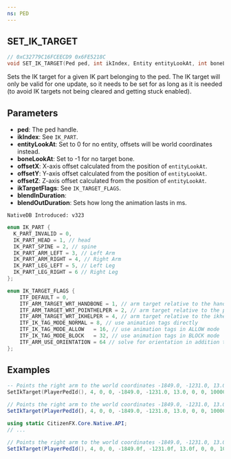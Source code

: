 ```yaml
---
ns: PED
---
```

## SET_IK_TARGET

```c
// 0xC32779C16FCEECD9 0x6FE5218C
void SET_IK_TARGET(Ped ped, int ikIndex, Entity entityLookAt, int boneLookAt, float offsetX, float offsetY, float offsetZ, int ikTargetFlags, int blendInDuration, int blendOutDuration);
```

Sets the IK target for a given IK part belonging to the ped. The IK target will only be valid for one update, so it needs to be set for as long as it is needed (to avoid IK targets not being cleared and getting stuck enabled).

## Parameters
* **ped**: The ped handle.
* **ikIndex**: See ``IK_PART``.
* **entityLookAt**: Set to 0 for no entity, offsets will be world coordinates instead.
* **boneLookAt**: Set to -1 for no target bone.
* **offsetX**: X-axis offset calculated from the position of ``entityLookAt``.
* **offsetY**: Y-axis offset calculated from the position of ``entityLookAt``.
* **offsetZ**: Z-axis offset calculated from the position of ``entityLookAt``.
* **ikTargetFlags**: See ``IK_TARGET_FLAGS``.
* **blendInDuration**: 
* **blendOutDuration**: Sets how long the animation lasts in ms.


```
NativeDB Introduced: v323
```

```c
enum IK_PART {
  K_PART_INVALID = 0,
  IK_PART_HEAD = 1, // head
  IK_PART_SPINE = 2, // spine
  IK_PART_ARM_LEFT = 3, // Left Arm
  IK_PART_ARM_RIGHT = 4, // Right Arm
  IK_PART_LEG_LEFT = 5, // Left Leg
  IK_PART_LEG_RIGHT = 6 // Right Leg
};

```

```c
enum IK_TARGET_FLAGS {
	ITF_DEFAULT = 0,
	ITF_ARM_TARGET_WRT_HANDBONE	= 1, // arm target relative to the handbone
	ITF_ARM_TARGET_WRT_POINTHELPER = 2, // arm target relative to the pointhelper
	ITF_ARM_TARGET_WRT_IKHELPER	= 4, // arm target relative to the ikhelper
	ITF_IK_TAG_MODE_NORMAL = 8, // use animation tags directly
	ITF_IK_TAG_MODE_ALLOW	= 16, // use animation tags in ALLOW mode
	ITF_IK_TAG_MODE_BLOCK	= 32, // use animation tags in BLOCK mode
	ITF_ARM_USE_ORIENTATION	= 64 // solve for orientation in addition to position
};

```

## Examples
```lua
-- Points the right arm to the world coordinates -1849.0, -1231.0, 13.0 for 10 seconds -- Which is the end of the Del Perro Pier
SetIkTarget(PlayerPedId(), 4, 0, 0, -1849.0, -1231.0, 13.0, 0, 0, 10000) 
```
```js
// Points the right arm to the world coordinates -1849.0, -1231.0, 13.0 for 10 seconds -- Which is the end of the Del Perro Pier
SetIkTarget(PlayerPedId(), 4, 0, 0, -1849.0, -1231.0, 13.0, 0, 0, 10000);
```
```cs
using static CitizenFX.Core.Native.API;
// ...

// Points the right arm to the world coordinates -1849.0, -1231.0, 13.0 for 10 seconds -- Which is the end of the Del Perro Pier
SetIkTarget(PlayerPedId(), 4, 0, 0, -1849.0f, -1231.0f, 13.0f, 0, 0, 10000);
```
